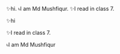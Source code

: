 ✨hi.
৳I am Md Mushfiqur.
✨I read in class 7.
<!---
MD-Mushfiqur/MD-Mushfiqur is a ✨ special ✨ repository because its `README.md` (this file) appears on your GitHub profile.
You can click the Preview link to take a look at your changes.
--->
✨hi
<!---
MD-Mushfiqur/MD-Mushfiqur is a ✨ special ✨ repository because its `README.md` (this file) appears on your GitHub profile.
You can click the Preview link to take a look at your changes.
--->
✨I read in class 7.
<!---
MD-Mushfiqur/MD-Mushfiqur is a ✨ special ✨ repository because its `README.md` (this file) appears on your GitHub profile.
You can click the Preview link to take a look at your changes.
--->
৳I am Md Mushfiqur
